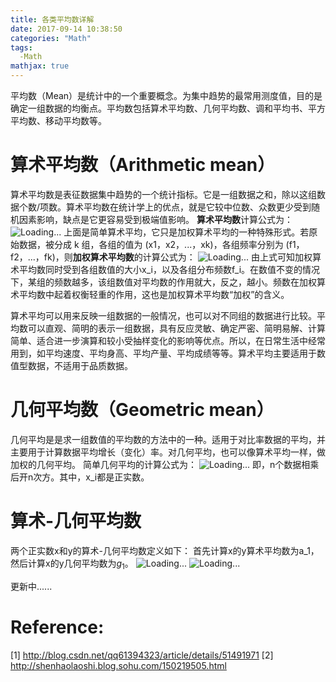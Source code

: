 ```yaml
---
title: 各类平均数详解
date: 2017-09-14 10:38:50
categories: "Math"
tags:
  -Math
mathjax: true
---
```

平均数（Mean）是统计中的一个重要概念。为集中趋势的最常用测度值，目的是确定一组数据的均衡点。平均数包括算术平均数、几何平均数、调和平均书、平方平均数、移动平均数等。
<!--more-->

# 算术平均数（Arithmetic mean）
算术平均数是表征数据集中趋势的一个统计指标。它是一组数据之和，除以这组数据个数/项数。算术平均数在统计学上的优点，就是它较中位数、众数更少受到随机因素影响，缺点是它更容易受到极端值影响。
**算术平均数**计算公式为：
![Loading...](http://images.cnitblog.com/blog/321721/201401/191541596115.gif)
上面是简单算术平均，它只是加权算术平均的一种特殊形式。若原始数据，被分成 k 组，各组的值为 (x1，x2，...，xk)，各组频率分别为 (f1，f2，...，fk)，则**加权算术平均数**的计算公式为：
![Loading...](http://images.cnitblog.com/blog/321721/201401/192102461277.gif)
由上式可知加权算术平均数同时受到各组数值的大小x_i，以及各组分布频数f_i。在数值不变的情况下，某组的频数越多，该组数值对平均数的作用就大，反之，越小。频数在加权算术平均数中起着权衡轻重的作用，这也是加权算术平均数“加权”的含义。

算术平均可以用来反映一组数据的一般情况，也可以对不同组的数据进行比较。平均数可以直观、简明的表示一组数据，具有反应灵敏、确定严密、简明易解、计算简单、适合进一步演算和较小受抽样变化的影响等优点。所以，在日常生活中经常用到，如平均速度、平均身高、平均产量、平均成绩等等。算术平均主要适用于数值型数据，不适用于品质数据。

# 几何平均数（Geometric mean）
几何平均是是求一组数值的平均数的方法中的一种。适用于对比率数据的平均，并主要用于计算数据平均增长（变化）率。对几何平均，也可以像算术平均一样，做加权的几何平均。
简单几何平均的计算公式为：
![Loading...](http://images.cnitblog.com/blog/321721/201401/191542003148.gif)
即，n个数据相乘后开n次方。其中，x_i都是正实数。

# 算术-几何平均数
两个正实数x和y的算术-几何平均数定义如下：
首先计算x的y算术平均数为a_1，然后计算x的y几何平均数为$g_1$。
![Loading...](https://wikimedia.org/api/rest_v1/media/math/render/svg/458b8f69cff56057745abc71cb991111a27b94b4)
![Loading...](https://wikimedia.org/api/rest_v1/media/math/render/svg/b4395588b8faff297ec7d63522dabda1c5bc91c1)

更新中......


# Reference:
[1] http://blog.csdn.net/qq61394323/article/details/51491971
[2] http://shenhaolaoshi.blog.sohu.com/150219505.html
